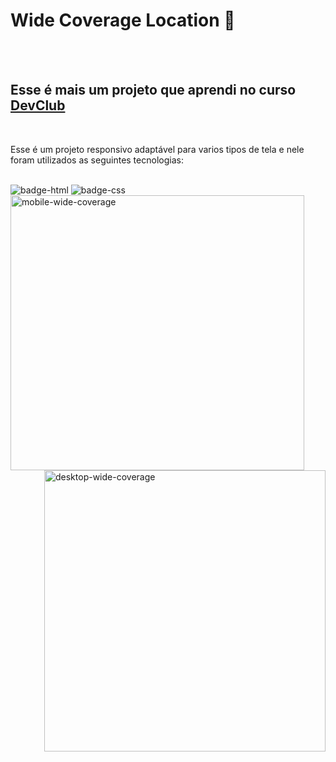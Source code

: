 <h1>Wide Coverage Location 🚗</h1>

<br>
<br>

<h2>Esse é mais um projeto que aprendi no curso <a href="https://rodolfomori.com.br/devclub" target="_blank"/>DevClub</a></h2>
<br>

<p>Esse é um projeto responsivo adaptável para varios tipos de tela  e nele foram utilizados as seguintes tecnologias:</p>
<br>

<img src="https://img.shields.io/badge/HTML5-E34F26?style=for-the-badge&logo=html5&logoColor=white" alt="badge-html"/>
<img src="https://img.shields.io/badge/CSS3-1572B6?style=for-the-badge&logo=css3&logoColor=white" alt="badge-css"/>
<br>

<img src="https://github.com/Lincolnneres/Wide-Coverage-Location-Responsivo/blob/main/assets/Mobile.png.png?raw=true" alt="mobile-wide-coverage" align="left" width= "470px" height="440px" align="left" />
<br>
<img src="https://github.com/Lincolnneres/Wide-Coverage-Location-Responsivo/blob/main/assets/Desktop.png.png?raw=true" alt="desktop-wide-coverage" align="right" widt="480px" height="450"/>
